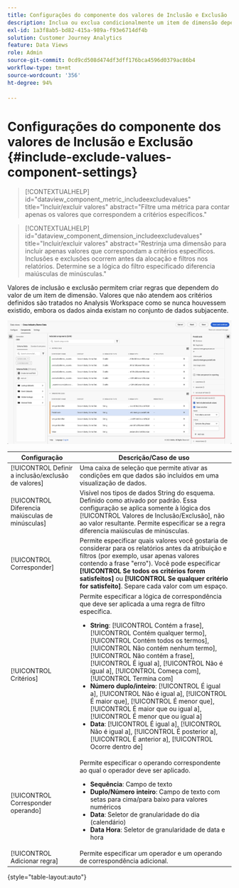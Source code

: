 ```yaml
---
title: Configurações do componente dos valores de Inclusão e Exclusão
description: Inclua ou exclua condicionalmente um item de dimensão dependendo de seu valor.
exl-id: 1a3f8ab5-bd82-415a-989a-f93e6714df4b
solution: Customer Journey Analytics
feature: Data Views
role: Admin
source-git-commit: 0cd9cd508d474df3dff176bca4596d0379ac86b4
workflow-type: tm+mt
source-wordcount: '356'
ht-degree: 94%

---
```


# Configurações do componente dos valores de Inclusão e Exclusão {#include-exclude-values-component-settings}

<!-- markdownlint-disable MD034 -->

>[!CONTEXTUALHELP]
>id="dataview_component_metric_includeexcludevalues"
>title="Incluir/excluir valores"
>abstract="Filtre uma métrica para contar apenas os valores que correspondem a critérios específicos."

<!-- markdownlint-enable MD034 -->

<!-- markdownlint-disable MD034 -->

>[!CONTEXTUALHELP]
>id="dataview_component_dimension_includeexcludevalues"
>title="Incluir/excluir valores"
>abstract="Restrinja uma dimensão para incluir apenas valores que correspondam a critérios específicos. Inclusões e exclusões ocorrem antes da alocação e filtros nos relatórios. Determine se a lógica do filtro especificado diferencia maiúsculas de minúsculas."

<!-- markdownlint-enable MD034 -->

Valores de inclusão e exclusão permitem criar regras que dependem do valor de um item de dimensão. Valores que não atendem aos critérios definidos são tratados no Analysis Workspace como se nunca houvessem existido, embora os dados ainda existam no conjunto de dados subjacente.

![Janela de visualizações de dados, realçando os valores de inclusão/exclusão](../assets/include-exclude.png)

| Configuração | Descrição/Caso de uso |
| --- | --- |
| [!UICONTROL Definir a inclusão/exclusão de valores] | Uma caixa de seleção que permite ativar as condições em que dados são incluídos em uma visualização de dados. |
| [!UICONTROL Diferencia maiúsculas de minúsculas] | Visível nos tipos de dados String do esquema. Definido como ativado por padrão. Essa configuração se aplica somente à lógica dos [!UICONTROL Valores de Inclusão/Exclusão], não ao valor resultante. Permite especificar se a regra diferencia maiúsculas de minúsculas. |
| [!UICONTROL Corresponder] | Permite especificar quais valores você gostaria de considerar para os relatórios antes da atribuição e filtros (por exemplo, usar apenas valores contendo a frase &quot;erro&quot;). Você pode especificar **[!UICONTROL Se todos os critérios forem satisfeitos]** ou **[!UICONTROL Se qualquer critério for satisfeito]**. Separe cada valor com um espaço. |
| [!UICONTROL Critérios] | Permite especificar a lógica de correspondência que deve ser aplicada a uma regra de filtro específica.<ul><li>**String**: [!UICONTROL Contém a frase], [!UICONTROL Contém qualquer termo], [!UICONTROL Contém todos os termos], [!UICONTROL Não contém nenhum termo], [!UICONTROL Não contém a frase], [!UICONTROL É igual a], [!UICONTROL Não é igual a], [!UICONTROL Começa com], [!UICONTROL Termina com]</li><li>**Número duplo/inteiro**: [!UICONTROL É igual a], [!UICONTROL Não é igual a], [!UICONTROL É maior que], [!UICONTROL É menor que], [!UICONTROL É maior que ou igual a], [!UICONTROL É menor que ou igual a]</li><li>**Data**: [!UICONTROL É igual a], [!UICONTROL Não é igual a], [!UICONTROL É posterior a], [!UICONTROL É anterior a], [!UICONTROL Ocorre dentro de]</li></ul> |
| [!UICONTROL Corresponder operando] | Permite especificar o operando correspondente ao qual o operador deve ser aplicado.<ul><li>**Sequência**: Campo de texto</li><li>**Duplo/Número inteiro**: Campo de texto com setas para cima/para baixo para valores numéricos</li><li>**Data**: Seletor de granularidade do dia (calendário)</li><li>**Data Hora**: Seletor de granularidade de data e hora</li></ul> |
| [!UICONTROL Adicionar regra] | Permite especificar um operador e um operando de correspondência adicional. |

{style="table-layout:auto"}
